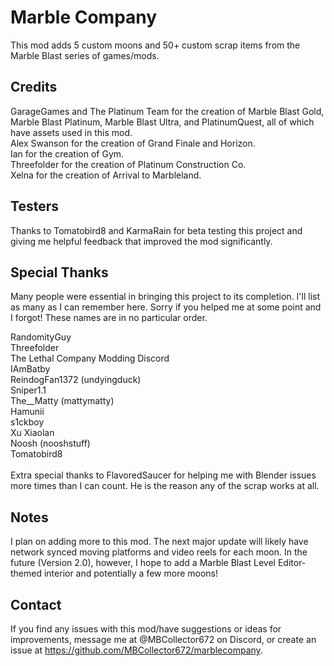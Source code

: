 # Marble Company
This mod adds 5 custom moons and 50+ custom scrap items from the Marble Blast series of games/mods.

## Credits
GarageGames and The Platinum Team for the creation of Marble Blast Gold, Marble Blast Platinum, Marble Blast Ultra, and PlatinumQuest, all of which have assets used in this mod.<br/>
Alex Swanson for the creation of Grand Finale and Horizon.<br/>
Ian for the creation of Gym.<br/>
Threefolder for the creation of Platinum Construction Co.<br/>
Xelna for the creation of Arrival to Marbleland.<br/>

## Testers
Thanks to Tomatobird8 and KarmaRain for beta testing this project and giving me helpful feedback that improved the mod significantly.

## Special Thanks
Many people were essential in bringing this project to its completion. I'll list as many as I can remember here. Sorry if you helped me at some point and I forgot! These names are in no particular order.

RandomityGuy<br/>
Threefolder<br/>
The Lethal Company Modding Discord<br/>
IAmBatby<br/>
ReindogFan1372 (undyingduck)<br/>
Sniper1.1<br/>
The__Matty (mattymatty)<br/>
Hamunii<br/>
s1ckboy<br/>
Xu Xiaolan<br/>
Noosh (nooshstuff)<br/>
Tomatobird8<br/>
<br/>
Extra special thanks to FlavoredSaucer for helping me with Blender issues more times than I can count. He is the reason any of the scrap works at all.

## Notes
I plan on adding more to this mod. The next major update will likely have network synced moving platforms and video reels for each moon. In the future (Version 2.0), however, I hope to add a Marble Blast Level Editor-themed interior and potentially a few more moons!

## Contact
If you find any issues with this mod/have suggestions or ideas for improvements, message me at @MBCollector672 on Discord, or create an issue at https://github.com/MBCollector672/marblecompany.